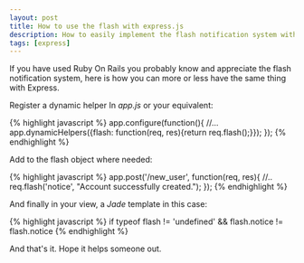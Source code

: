 ```yaml
---
layout: post
title: How to use the flash with express.js
description: How to easily implement the flash notification system with the Express.js Node Framework.
tags: [express]
---
```


If you have used Ruby On Rails you probably know and appreciate the flash notification system, here is how
you can more or less have the same thing with Express.

Register a dynamic helper In *app.js* or your equivalent:

{% highlight javascript %}
	app.configure(function(){
	//...
		app.dynamicHelpers({flash: function(req, res){return req.flash();}});
	});
{% endhighlight %}

Add to the flash object where needed:

{% highlight javascript %}
	app.post('/new_user', function(req, res){
		//..
		req.flash('notice', "Account successfully created.");
	});
{% endhighlight %}

And finally in your view, a *Jade* template in this case:

{% highlight javascript %}
	if typeof flash != 'undefined' && flash.notice
		!= flash.notice
{% endhighlight %}

And that's it. Hope it helps someone out.

